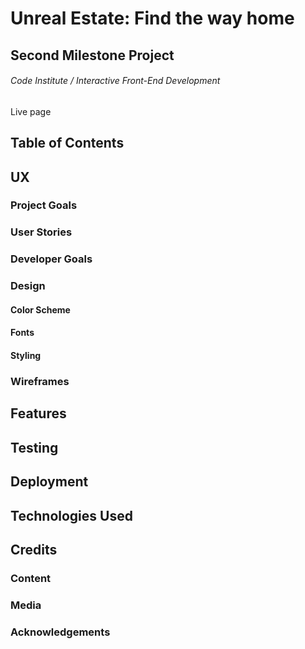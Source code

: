 # Unreal Estate: Find the way home
## Second Milestone Project 
###### Code Institute / Interactive Front-End Development
Live page
## Table of Contents

## UX

### Project Goals

### User Stories

### Developer Goals

### Design

#### Color Scheme

#### Fonts

#### Styling

### Wireframes 

## Features

## Testing

## Deployment

## Technologies Used

## Credits

### Content

### Media

### Acknowledgements 








